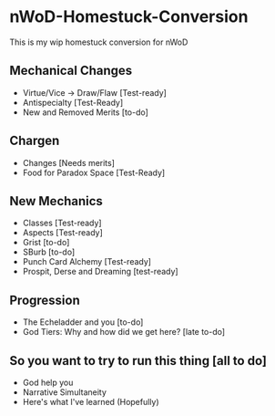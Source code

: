 # nWoD-Homestuck-Conversion
This is my wip homestuck conversion for nWoD

## Mechanical Changes
  - Virtue/Vice -> Draw/Flaw [Test-ready]
  - Antispecialty [Test-Ready]
  - New and Removed Merits [to-do]
## Chargen
  - Changes [Needs merits]
  - Food for Paradox Space [Test-Ready]
## New Mechanics 
  - Classes [Test-ready]
  - Aspects [Test-ready]
  - Grist [to-do]
  - SBurb [to-do]
  - Punch Card Alchemy [Test-ready]
  - Prospit, Derse and Dreaming [test-ready]
## Progression
  - The Echeladder and you [to-do]
  - God Tiers: Why and how did we get here? [late to-do]
## So you want to try to run this thing [all to do]
  - God help you 
  - Narrative Simultaneity
  - Here's what I've learned (Hopefully)
